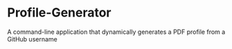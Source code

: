 # Profile-Generator
A command-line application that dynamically generates a PDF profile from a GitHub username
